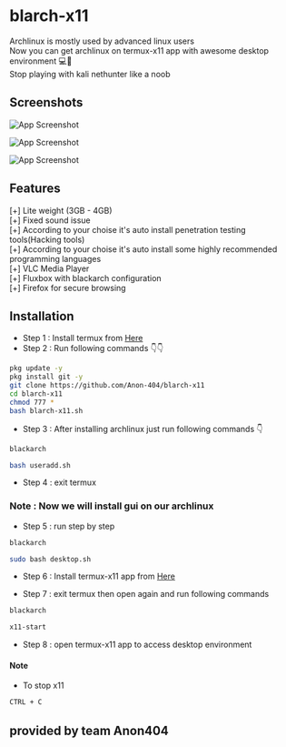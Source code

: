 # blarch-x11
Archlinux is mostly used by advanced linux users <br>
Now you can get archlinux on termux-x11 app with awesome desktop environment 💻📱 <br>
Stop playing with kali nethunter like a noob 

## Screenshots

![App Screenshot](https://i.imgur.com/hK1F7iB.jpg)

![App Screenshot](https://i.imgur.com/vTgM5WR.jpeg)

![App Screenshot]()

## Features

[+] Lite weight (3GB - 4GB)<br>
[+] Fixed sound issue<br>
[+] According to your choise it's auto install penetration testing tools(Hacking tools)<br>
[+] According to your choise it's auto install some highly recommended programming languages<br>
[+] VLC Media Player<br>
[+] Fluxbox with blackarch configuration<br>
[+] Firefox for secure browsing<br>

## Installation

- Step 1 : Install termux from [Here](https://f-droid.org/repo/com.termux_1020.apk)
- Step 2 : Run following commands 👇👇

```bash
pkg update -y
pkg install git -y
git clone https://github.com/Anon-404/blarch-x11
cd blarch-x11
chmod 777 *
bash blarch-x11.sh
```

- Step 3 : After installing archlinux just run following commands 👇

```bash
blackarch
```
```bash
bash useradd.sh
```

- Step 4 : exit termux

### Note : Now we will install gui on our archlinux

- Step 5 : run step by step

```bash
blackarch 
```
```bash
sudo bash desktop.sh
```
- Step 6 : Install termux-x11 app from [Here](https://github.com/termux/termux-x11/releases/download/nightly/app-universal-debug.apk)

- Step 7 : exit termux then open again and run following commands

```bash
blackarch
```
```bash
x11-start
```
- Step 8 : open termux-x11 app to access desktop environment

#### Note

- To stop x11
```bash
CTRL + C
```

## provided by team Anon404
